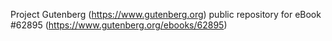 Project Gutenberg (https://www.gutenberg.org) public repository for eBook #62895 (https://www.gutenberg.org/ebooks/62895)
